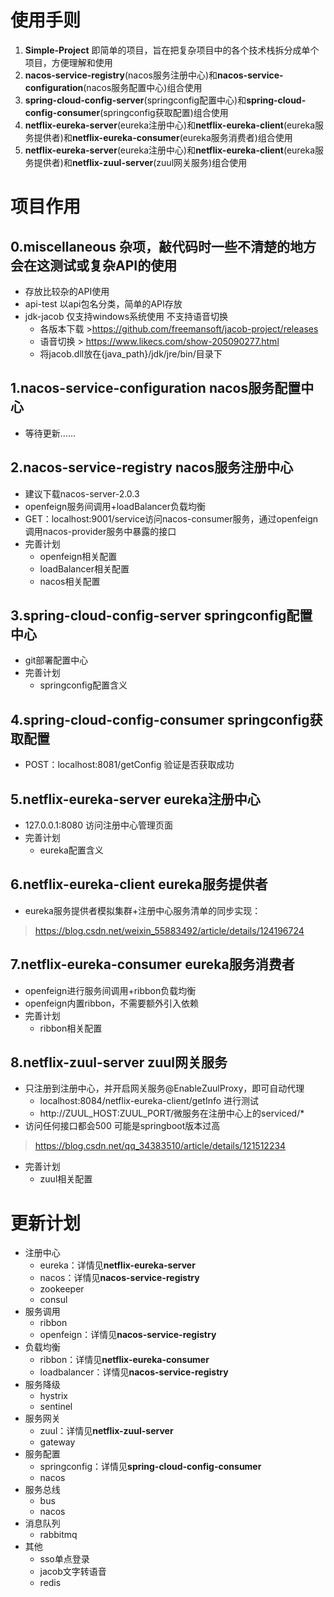 # 使用手则

1. **Simple-Project** 即简单的项目，旨在把复杂项目中的各个技术栈拆分成单个项目，方便理解和使用
2. **nacos-service-registry**(nacos服务注册中心)和**nacos-service-configuration**(nacos服务配置中心)组合使用
3. **spring-cloud-config-server**(springconfig配置中心)和**spring-cloud-config-consumer**(springconfig获取配置)组合使用
4. **netflix-eureka-server**(eureka注册中心)和**netflix-eureka-client**(eureka服务提供者)和**netflix-eureka-consumer**(eureka服务消费者)组合使用
5. **netflix-eureka-server**(eureka注册中心)和**netflix-eureka-client**(eureka服务提供者)和**netflix-zuul-server**(zuul网关服务)组合使用

# 项目作用

## 0.miscellaneous 杂项，敲代码时一些不清楚的地方会在这测试或复杂API的使用
+ 存放比较杂的API使用
+ api-test 以api包名分类，简单的API存放
+ jdk-jacob 仅支持windows系统使用 不支持语音切换
	+ 各版本下载 >https://github.com/freemansoft/jacob-project/releases
	+ 语音切换 > https://www.likecs.com/show-205090277.html
	+ 将jacob.dll放在{java_path}/jdk/jre/bin/目录下

## 1.nacos-service-configuration nacos服务配置中心
+ 等待更新……

## 2.nacos-service-registry nacos服务注册中心
+ 建议下载nacos-server-2.0.3
+ openfeign服务间调用+loadBalancer负载均衡
+ GET：localhost:9001/service访问nacos-consumer服务，通过openfeign调用nacos-provider服务中暴露的接口
+ 完善计划
	+ openfeign相关配置
	+ loadBalancer相关配置
	+ nacos相关配置

## 3.spring-cloud-config-server springconfig配置中心
+ git部署配置中心
+ 完善计划
	+ springconfig配置含义

## 4.spring-cloud-config-consumer springconfig获取配置
+ POST：localhost:8081/getConfig 验证是否获取成功

## 5.netflix-eureka-server eureka注册中心
+ 127.0.0.1:8080 访问注册中心管理页面
+ 完善计划
	+ eureka配置含义

## 6.netflix-eureka-client eureka服务提供者
+ eureka服务提供者模拟集群+注册中心服务清单的同步实现：
> https://blog.csdn.net/weixin_55883492/article/details/124196724

## 7.netflix-eureka-consumer eureka服务消费者
+ openfeign进行服务间调用+ribbon负载均衡
+ openfeign内置ribbon，不需要额外引入依赖
+ 完善计划
	+ ribbon相关配置
	
## 8.netflix-zuul-server zuul网关服务
+ 只注册到注册中心，并开启网关服务@EnableZuulProxy，即可自动代理
	+ localhost:8084/netflix-eureka-client/getInfo 进行测试
	+ http://ZUUL_HOST:ZUUL_PORT/微服务在注册中心上的serviced/*
+ 访问任何接口都会500 可能是springboot版本过高
>https://blog.csdn.net/qq_34383510/article/details/121512234
+ 完善计划
	+ zuul相关配置
	
# 更新计划
+ 注册中心
	+ eureka：详情见**netflix-eureka-server**
	+ nacos：详情见**nacos-service-registry**
	+ zookeeper
	+ consul
+ 服务调用  
	+ ribbon
	+ openfeign：详情见**nacos-service-registry**
+ 负载均衡
	+ ribbon：详情见**netflix-eureka-consumer**
	+ loadbalancer：详情见**nacos-service-registry**
+ 服务降级
	+ hystrix
	+ sentinel
+ 服务网关
	+ zuul：详情见**netflix-zuul-server**
	+ gateway
+ 服务配置
	+ springconfig：详情见**spring-cloud-config-consumer**
	+ nacos
+ 服务总线
	+ bus
	+ nacos
+ 消息队列
	+ rabbitmq
+ 其他
	+ sso单点登录
	+ jacob文字转语音
	+ redis